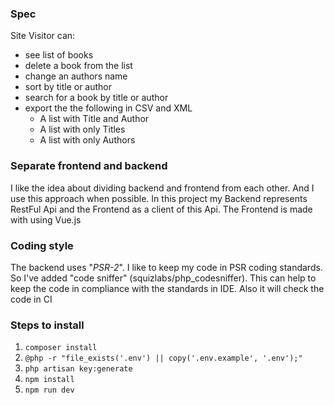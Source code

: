 ### Spec
Site Visitor can:
- see list of books
- delete a book from the list
- change an authors name
- sort by title or author
- search for a book by title or author
- export the the following in CSV and XML
    - A list with Title and Author
    - A list with only Titles
    - A list with only Authors

### Separate frontend and backend
I like the idea about dividing backend and frontend from each other. 
And I use this approach when possible. 
In this project my Backend represents RestFul Api and the Frontend as a client of this Api.
The Frontend is made with using Vue.js

### Coding style
The backend uses "*PSR-2*".
I like to keep my code in PSR coding standards. 
So I've added "code sniffer" (squizlabs/php_codesniffer). 
This can help to keep the code in compliance with the standards in IDE. 
Also it will check the code in CI

### Steps to install
1. `composer install`
2. `@php -r "file_exists('.env') || copy('.env.example', '.env');"`
3. `php artisan key:generate`
4. `npm install`
5. `npm run dev`